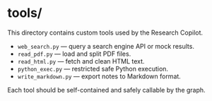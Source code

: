 # tools/

This directory contains custom tools used by the Research Copilot.

- `web_search.py` — query a search engine API or mock results.
- `read_pdf.py` — load and split PDF files.
- `read_html.py` — fetch and clean HTML text.
- `python_exec.py` — restricted safe Python execution.
- `write_markdown.py` — export notes to Markdown format.

Each tool should be self-contained and safely callable by the graph.

